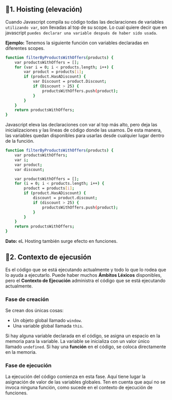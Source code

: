 ## 📍1. Hoisting (elevación)
Cuando Javascript compila su código todas las declaraciones de variables `utilizando var`, son llevadas al top de su scope. Lo cual quiere decir que en javascript `puedes declarar una variable después de haber sido usada`.

**Ejemplo:**
Tenemos la siguiente función con variables declaradas en diferentes scopes.

```sh
function filterByProductsWithOffers(products) {
    var productsWithOffers = [];
    for (var i = 0; i < products.length; i++) {
        var product = products[i];
        if (product.HasADiscount) {
            var Discount = product.Discount;
            if (Discount > 25) {
                productsWithOffers.push(product);
            }
        }
    }
    return productsWithOffers;
}
```

Javascript eleva las declaraciones con var al top más alto, pero deja las inicializaciones y las líneas de código donde las usamos.
De esta manera, las variables quedan disponibles para usarlas desde cualquier lugar dentro de la función.

```sh
function filterByProductsWithOffers(products) {
    var productsWithOffers;
    var i;
    var product;
    var discount;

    var productsWithOffers = [];
    for (i = 0; i < products.length; i++) {
        product = products[i];
        if (product.HasADiscount) {
            discount = product.discount;
            if (discount > 25) {
                productsWithOffers.push(product);
            }
        }
    }
    return productsWithOffers;
}
```
**Dato:** eL Hosting también surge efecto en funciones.

## 📍2. Contexto de ejecusión
Es el código que se está ejecutando actualmente y todo lo que lo rodea que lo ayuda a ejecutarlo.
Puede haber muchos **Ámbitos Léxicos** disponibles, pero el **Contexto de Ejecución** administra el código que se está ejecutando actualmente.

### Fase de creación
Se crean dos únicas cosas:
* Un objeto global llamado `window`.
* Una variable global llamada `this`.

Si hay alguna variable declarada en el código, se asigna un espacio en la memoria para la variable. La variable se inicializa con un valor único llamado `undefined`. Si hay una **función** en el código, se coloca directamente en la memoria.

### Fase de ejecución
La ejecución del código comienza en esta fase. Aquí tiene lugar la asignación de valor de las variables globales. Ten en cuenta que aquí no se invoca ninguna función, como sucede en el contexto de ejecución de funciones.
